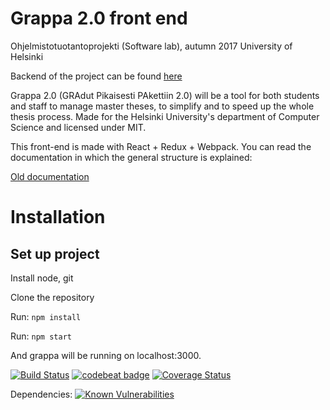 # Grappa 2.0 front end

Ohjelmistotuotantoprojekti (Software lab), autumn 2017
University of Helsinki

Backend of the project can be found [here](https://github.com/UniversityOfHelsinkiCS/back-grappa2)

Grappa 2.0 (GRAdut Pikaisesti PAkettiin 2.0) will be a tool for both students and staff to manage master theses, to simplify and to speed up the whole thesis process. Made for the Helsinki University's department of Computer Science and licensed under MIT.

This front-end is made with React + Redux + Webpack. You can read the documentation in which the general structure is explained:

[Old documentation](https://drive.google.com/drive/folders/0B5AboURQNTdya2xJcC0zVmVDM1E)

# Installation

## Set up project

Install node, git

Clone the repository

Run:
`npm install`

Run:
`npm start`

And grappa will be running on localhost:3000.

[![Build Status](https://travis-ci.org/UniversityOfHelsinkiCS/front-grappa2.svg?branch=master)](https://travis-ci.org/UniversityOfHelsinkiCS/front-grappa2)
[![codebeat badge](https://codebeat.co/badges/353dcbec-3018-4853-b41b-ecff68c746ca)](https://codebeat.co/projects/github-com-universityofhelsinkics-front-grappa2-master)
[![Coverage Status](https://coveralls.io/repos/github/UniversityOfHelsinkiCS/front-grappa2/badge.svg?branch=master)](https://coveralls.io/github/UniversityOfHelsinkiCS/front-grappa2?branch=master)

Dependencies: [![Known Vulnerabilities](https://snyk.io/test/github/UniversityOfHelsinkiCS/front-grappa2/badge.svg)](https://snyk.io/test/github/UniversityOfHelsinkiCS/front-grappa2)
